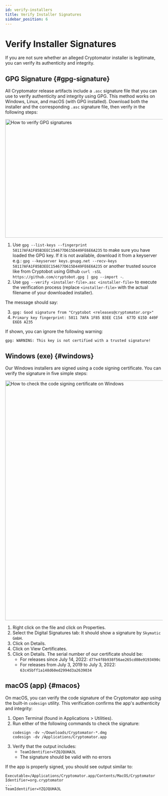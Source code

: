 ```yaml
---
id: verify-installers
title: Verify Installer Signatures
sidebar_position: 6
---
```


# Verify Installer Signatures

If you are not sure whether an alleged Cryptomator installer is legitimate, you can verify its authenticity and integrity.

## GPG Signature {#gpg-signature}

All Cryptomator release artifacts include a `.asc` signature file that you can use to verify authenticity and integrity using GPG. This method works on Windows, Linux, and macOS (with GPG installed). Download both the installer and the corresponding `.asc` signature file, then verify in the following steps:

<Image src="/img/security/verify-gpg-signature.png" alt="How to verify GPG signatures" width="1272" height="379" />

1. Use `gpg --list-keys --fingerprint 58117AFA1F85B3EEC154677D615D449FE6E6A235` to make sure you have loaded the GPG key. If it is not available, download it from a keyserver e.g.: `gpg --keyserver keys.gnupg.net --recv-keys 58117AFA1F85B3EEC154677D615D449FE6E6A235` or another trusted source like from Cryptobot using Github `curl -sSL https://github.com/cryptobot.gpg | gpg --import -`.
2. Use `gpg --verify <installer-file>.asc <installer-file>` to execute the verification process (replace `<installer-file>` with the actual filename of your downloaded installer).

The message should say:

3. `gpg: Good signature from "Cryptobot <releases@cryptomator.org>"`
4. `Primary key fingerprint: 5811 7AFA 1F85 B3EE C154  677D 615D 449F E6E6 A235`

If shown, you can ignore the following warning:

`gpg: WARNING: This key is not certified with a trusted signature!`

## Windows (exe) {#windows}

Our Windows installers are signed using a code signing certificate. You can verify the signature in five simple steps:

<Image src="/img/security/verify-win-installer.png" srcset=" /img/security/verify-win-installer 1x, /img/security/verify-win-installer@2x.png 2x" alt="How to check the code signing certificate on Windows" width="1316" height="767" />

1. Right click on the file and click on Properties.
2. Select the Digital Signatures tab: It should show a signature by `Skymatic GmbH`.
3. Click on Details.
4. Click on View Certificates.
5. Click on Details. The serial number of our certificate should be:
   - For releases since July 14, 2022: `d77e4f8b938f56ae265cd08e9193490c`
   - For releases from July 3, 2019 to July 3, 2022: `63c45bff1a148d60ed2994d3a2639034`

## macOS (app) {#macos}

On macOS, you can verify the code signature of the Cryptomator app using the built-in `codesign` utility. This verification confirms the app's authenticity and integrity:

1. Open Terminal (found in Applications > Utilities).
2. Run either of the following commands to check the signature:
   ```
   codesign -dv ~/Downloads/Cryptomator-*.dmg
   codesign -dv /Applications/Cryptomator.app
   ```
3. Verify that the output includes:
   - `TeamIdentifier=YZQJQUHA3L`
   - The signature should be valid with no errors

If the app is properly signed, you should see output similar to:
```
Executable=/Applications/Cryptomator.app/Contents/MacOS/Cryptomator
Identifier=org.cryptomator
...
TeamIdentifier=YZQJQUHA3L
```
